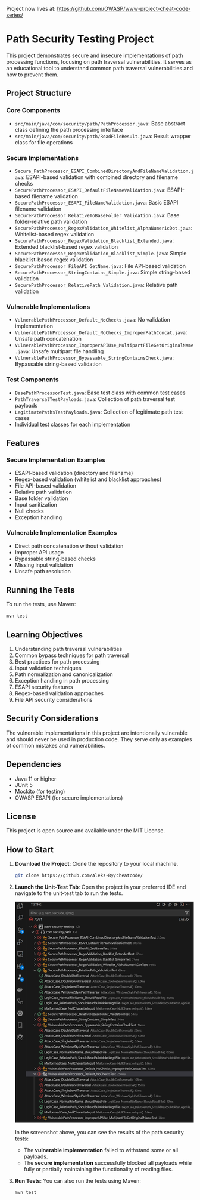 Project now lives at:
https://github.com/OWASP/www-project-cheat-code-series/


# Path Security Testing Project

This project demonstrates secure and insecure implementations of path processing functions, focusing on path traversal vulnerabilities. It serves as an educational tool to understand common path traversal vulnerabilities and how to prevent them.

## Project Structure

### Core Components
- `src/main/java/com/security/path/PathProcessor.java`: Base abstract class defining the path processing interface
- `src/main/java/com/security/path/ReadFileResult.java`: Result wrapper class for file operations

### Secure Implementations
- `Secure_PathProcessor_ESAPI_CombinedDirectoryAndFileNameValidation.java`: ESAPI-based validation with combined directory and filename checks
- `SecurePathProcessor_ESAPI_DefaultFileNameValidation.java`: ESAPI-based filename validation
- `SecurePathProcessor_ESAPI_FileNameValidation.java`: Basic ESAPI filename validation
- `SecurePathProcessor_RelativeToBaseFolder_Validation.java`: Base folder-relative path validation
- `SecurePathProcessor_RegexValidation_Whitelist_AlphaNumericDot.java`: Whitelist-based regex validation
- `SecurePathProcessor_RegexValidation_Blacklist_Extended.java`: Extended blacklist-based regex validation
- `SecurePathProcessor_RegexValidation_Blacklist_Simple.java`: Simple blacklist-based regex validation
- `SecurePathProcessor_FileAPI_GetName.java`: File API-based validation
- `SecurePathProcessor_StringContains_Simple.java`: Simple string-based validation
- `SecurePathProcessor_RelativePath_Validation.java`: Relative path validation

### Vulnerable Implementations
- `VulnerablePathProcessor_Default_NoChecks.java`: No validation implementation
- `VulnerablePathProcessor_Default_NoChecks_ImproperPathConcat.java`: Unsafe path concatenation
- `VulnerablePathProcessor_ImproperAPIUse_MultipartFileGetOriginalName.java`: Unsafe multipart file handling
- `VulnerablePathProcessor_Bypassable_StringContainsCheck.java`: Bypassable string-based validation

### Test Components
- `BasePathProcessorTest.java`: Base test class with common test cases
- `PathTraversalTestPayloads.java`: Collection of path traversal test payloads
- `LegitimatePathsTestPayloads.java`: Collection of legitimate path test cases
- Individual test classes for each implementation

## Features

### Secure Implementation Examples
- ESAPI-based validation (directory and filename)
- Regex-based validation (whitelist and blacklist approaches)
- File API-based validation
- Relative path validation
- Base folder validation
- Input sanitization
- Null checks
- Exception handling

### Vulnerable Implementation Examples
- Direct path concatenation without validation
- Improper API usage
- Bypassable string-based checks
- Missing input validation
- Unsafe path resolution

## Running the Tests

To run the tests, use Maven:

```bash
mvn test
```

## Learning Objectives

1. Understanding path traversal vulnerabilities
2. Common bypass techniques for path traversal
3. Best practices for path processing
4. Input validation techniques
5. Path normalization and canonicalization
6. Exception handling in path processing
7. ESAPI security features
8. Regex-based validation approaches
9. File API security considerations

## Security Considerations

The vulnerable implementations in this project are intentionally vulnerable and should never be used in production code. They serve only as examples of common mistakes and vulnerabilities.

## Dependencies

- Java 11 or higher
- JUnit 5
- Mockito (for testing)
- OWASP ESAPI (for secure implementations)

## License

This project is open source and available under the MIT License.

## How to Start

1. **Download the Project**: Clone the repository to your local machine.
   ```bash
   git clone https://github.com/Aleks-Ry/cheatcode/
   ```

2. **Launch the Unit-Test Tab**: Open the project in your preferred IDE and navigate to the unit-test tab to run the tests.

   ![Unit Test Results](Readme-unit-test-results.png)

   In the screenshot above, you can see the results of the path security tests:
   - The **vulnerable implementation** failed to withstand some or all payloads.
   - The **secure implementation** successfully blocked all payloads while fully or partially maintaining the functionality of reading files.

3. **Run Tests**: You can also run the tests using Maven:
   ```bash
   mvn test
   ```

